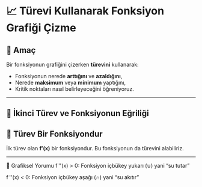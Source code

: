 # 📈 Türevi Kullanarak Fonksiyon Grafiği Çizme

## 🎯 Amaç

Bir fonksiyonun grafiğini çizerken **türevini** kullanarak:
- Fonksiyonun nerede **arttığını** ve **azaldığını**,
- Nerede **maksimum** veya **minimum** yaptığını,
- Kritik noktaları nasıl belirleyeceğini öğreniyoruz.

---
## 📘 İkinci Türev ve Fonksiyonun Eğriliği

## 🔁 Türev Bir Fonksiyondur

İlk türev olan **f′(x)** bir fonksiyondur. Bu fonksiyonun da türevini alabiliriz.

---
🧭 Grafiksel Yorumu
f ''(x) > 0: Fonksiyon içbükey yukarı (∪) yani “su tutar”

f ''(x) < 0: Fonksiyon içbükey aşağı (∩) yani “su akıtır”
